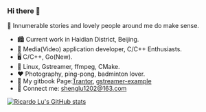 ### Hi there 👋

<!--
**gesanqiu/gesanqiu** is a ✨ _special_ ✨ repository because its `README.md` (this file) appears on your GitHub profile.

Here are some ideas to get you started:

- 🔭 I’m currently working on ...
- 🌱 I’m currently learning ...
- 👯 I’m looking to collaborate on ...
- 🤔 I’m looking for help with ...
- 💬 Ask me about ...
- 📫 How to reach me: ...
- 😄 Pronouns: ...
- ⚡ Fun fact: ...
-->
🌈 Innumerable stories and lovely people around me do make sense.

- 🏙️ Current work in Haidian District, Beijing.
- 🧑 Media(Video) application developer, C/C++ Enthusiasts.
- 🖥️ C/C++, Go(New).
- 🔧 Linux, Gstreamer, ffmpeg, CMake.
- ❤️ Photography, ping-pong, badminton lover.
- 📖 My gitbook Page:[Trantor](https://ricardolu.gitbook.io/trantor/), [gstreamer-example](https://ricardolu.gitbook.io/gstreamer/)
- 📧 Connect me: shenglu1202@163.com

[![Ricardo Lu's GitHub stats](https://github-readme-stats.vercel.app/api?username=gesanqiu)](https://github.com/anuraghazra/github-readme-stats)
